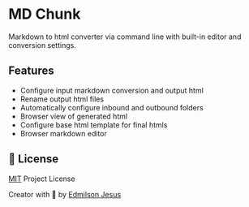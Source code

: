 # MD Chunk

Markdown to html converter via command line with built-in editor and conversion settings.

## Features

* Configure input markdown conversion and output html
* Rename output html files
* Automatically configure inbound and outbound folders
* Browser view of generated html
* Configure base html template for final htmls
* Browser markdown editor

<a id="license"></a>
## 🤝 License

[MIT](https://github.com/edmilson-dk/md-chunk/blob/main/LICENSE) Project License

Creator with 💙 by [Edmilson Jesus](https://www.linkedin.com/in/edmilson-jesus-4128711b5)
